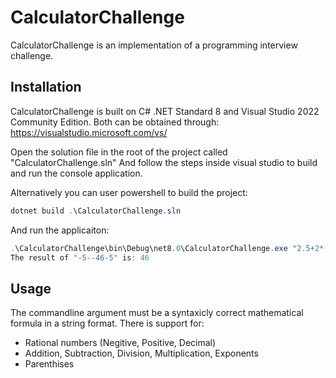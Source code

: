 # CalculatorChallenge

CalculatorChallenge is an implementation of a programming interview challenge.

## Installation

CalculatorChallenge is built on C# .NET Standard 8 and Visual Studio 2022 Community Edition.
Both can be obtained through: https://visualstudio.microsoft.com/vs/

Open the solution file in the root of the project called "CalculatorChallenge.sln"
And follow the steps inside visual studio to build and run the console application.

Alternatively you can user powershell to build the project:

```Powershell
dotnet build .\CalculatorChallenge.sln
```

And run the applicaiton:

```Powershell
.\CalculatorChallenge\bin\Debug\net8.0\CalculatorChallenge.exe "2.5+2*(4-3/2)^2"
The result of "-5--46-5" is: 46
```

## Usage

The commandline argument must be a syntaxicly correct mathematical formula in a string format.
There is support for:
* Rational numbers (Negitive, Positive, Decimal)
* Addition, Subtraction, Division, Multiplication, Exponents
* Parenthises
